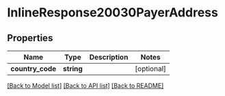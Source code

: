 # InlineResponse20030PayerAddress

## Properties
Name | Type | Description | Notes
------------ | ------------- | ------------- | -------------
**country_code** | **string** |  | [optional] 

[[Back to Model list]](../README.md#documentation-for-models) [[Back to API list]](../README.md#documentation-for-api-endpoints) [[Back to README]](../README.md)


